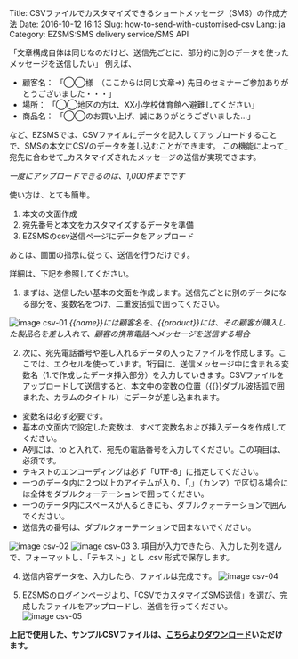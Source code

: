 Title: CSVファイルでカスタマイズできるショートメッセージ（SMS）の作成方法
Date: 2016-10-12 16:13
Slug: how-to-send-with-customised-csv
Lang: ja
Category: EZSMS:SMS delivery service/SMS API

「文章構成自体は同じなのだけど、送信先ごとに、部分的に別のデータを使ったメッセージを送信したい」
例えば、
- 顧客名： 「◯◯様　（ここからは同じ文章⇒) 先日のセミナーご参加ありがとうございました・・・」
- 場所： 「◯◯地区の方は、XX小学校体育館へ避難してください」
- 商品名： 「◯◯のお買い上げ、誠にありがとうございました…」

など、EZSMSでは、CSVファイルにデータを記入してアップロードすることで、SMSの本文にCSVのデータを差し込むことができます。 
この機能によって_宛先に合わせて_カスタマイズされたメッセージの送信が実現できます。

*一度にアップロードできるのは、1,000件までです*

使い方は、とても簡単。
1. 本文の文面作成
2. 宛先番号と本文をカスタマイズするデータを準備
3. EZSMSのcsv送信ページにデータをアップロード

あとは、画面の指示に従って、送信を行うだけです。

詳細は、下記を参照してください。

1. まずは、送信したい基本の文面を作成します。送信先ごとに別のデータになる部分を、変数名をつけ、二重波括弧で囲ってください。

![image csv-01](/images/csv-01.png)
_{{name}}には顧客名を、{{product}}には、その顧客が購入した製品名を差し入れて、顧客の携帯電話へメッセージを送信する場合_

2. 次に、宛先電話番号や差し入れるデータの入ったファイルを作成します。ここでは、エクセルを使っています。1行目に、送信メッセージ中に含まれる変数名（1.で作成したデータ挿入部分）を入力していきます。CSVファイルをアップロードして送信すると、本文中の変数の位置（{{}}ダブル波括弧で囲まれた、カラムのタイトル）にデータが差し込まれます。

* 変数名は必ず必要です。
* 基本の文面内で設定した変数は、すべて変数名および挿入データを作成してください。
* A列には、to と入れて、宛先の電話番号を入力してください。この項目は、必須です。
* テキストのエンコーディングは必ず「UTF-8」に指定してください。 
* 一つのデータ内に２つ以上のアイテムが入り、「,」（カンマ）で区切る場合には全体をダブルクォーテーションで囲ってください。
* 一つのデータ内にスペースが入るときにも、ダブルクォーテーションで囲んでください。
* 送信先の番号は、ダブルクォーテーションで囲まないでください。

![image csv-02](/images/csv-02.png)
![image csv-03](/images/csv-03.png)
3. 項目が入力できたら、入力した列を選んで、フォーマットし、「テキスト」とし .csv 形式で保存します。

4. 送信内容データを、入力したら、ファイルは完成です。
![image csv-04](/images/csv-04.png)

5. EZSMSのログインページより、「CSVでカスタマイズSMS送信」を選び、完成したファイルをアップロードし、送信を行ってください。
![image csv-05](/images/csv-05.png)

__上記で使用した、サンプルCSVファイルは、<a href="/images/ezsms_csvsample.csv" download target="_blank">こちらよりダウンロード</a>いただけます。__
